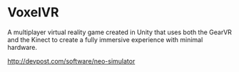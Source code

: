 # VoxelVR

A multiplayer virtual reality game created in Unity that uses both the GearVR and the Kinect to create a fully immersive experience with minimal hardware.

http://devpost.com/software/neo-simulator
